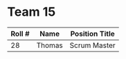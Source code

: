 # Team 15

| Roll # | Name   | Position Title |
| ------ | ------ | -------------- |
| 28     | Thomas | Scrum Master   |
